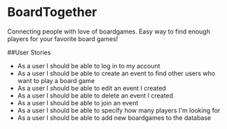 # BoardTogether
Connecting people with love of boardgames. Easy way to find enough players for your favorite board games!

##User Stories
* As a user I should be able to log in to my account
* As a user I should be able to create an event to find other users who want to play a board game
* As a user I should be able to edit an event I created
* As a user I should be able to delete an event I created
* As a user I should be able to join an event
* As a user I should be able to specify how many players I'm looking for
* As a user I should be able to add new boardgames to the database 

